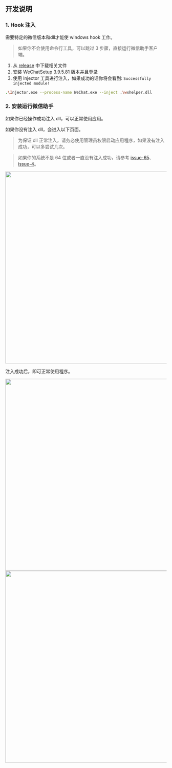 ## 开发说明

### 1. Hook 注入

需要特定的微信版本和dll才能使 windows hook 工作。

> 如果你不会使用命令行工具，可以跳过 3 步骤，直接运行微信助手客户端。

1. 从 [release](https://github.com/yzqzy/wechat-assistant/releases/tag/v0.0.0) 中下载相关文件
2. 安装 WeChatSetup 3.9.5.81 版本并且登录
3. 使用 Injector 工具进行注入，如果成功的话你将会看到: `Successfully injected module!`

```bash
.\Injector.exe --process-name WeChat.exe --inject .\wxhelper.dll
```

### 2. 安装运行微信助手

如果你已经操作成功注入 dll，可以正常使用应用。

如果你没有注入 dll，会进入以下页面。

> 为保证 dll 正常注入，请务必使用管理员权限启动应用程序，如果没有注入成功，可以多尝试几次。

> 如果你的系统不是 64 位或者一直没有注入成功，请参考 [issue-65](https://github.com/ttttupup/wxhelper/discussions/65)、[issue-4](https://github.com/yzqzy/wechat-assistant/issues/4)。

<img src="https://img.yueluo.club/wechat-assistant/injector.png" width="600px" />

注入成功后，即可正常使用程序。

<img src="https://img.yueluo.club/wechat-assistant/application_mosaic.png" width="600px" />

<img src="https://img.yueluo.club/wechat-assistant/application_cron.png" width="600px" />
